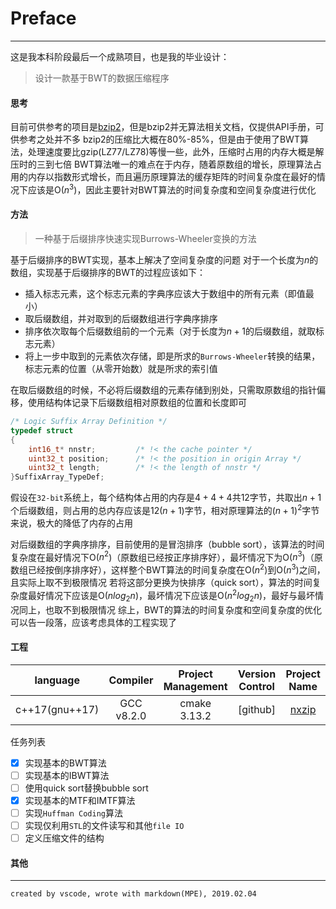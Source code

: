 # Preface
---
这是我本科阶段最后一个成熟项目，也是我的毕业设计：
> 设计一款基于BWT的数据压缩程序

#### 思考
目前可供参考的项目是[bzip2](http://www.bzip.org/)，但是bzip2并无算法相关文档，仅提供API手册，可供参考之处并不多
bzip2的压缩比大概在80%-85%，但是由于使用了BWT算法，处理速度要比gzip(LZ77/LZ78)等慢一些，此外，压缩时占用的内存大概是解压时的三到七倍
BWT算法唯一的难点在于内存，随着原数组的增长，原理算法占用的内存以指数形式增长，而且遍历原理算法的缓存矩阵的时间复杂度在最好的情况下应该是O($n^3$)，因此主要针对BWT算法的时间复杂度和空间复杂度进行优化
#### 方法
> 一种基于后缀排序快速实现Burrows-Wheeler变换的方法   

基于后缀排序的BWT实现，基本上解决了空间复杂度的问题
对于一个长度为$n$的数组，实现基于后缀排序的BWT的过程应该如下：
+ 插入标志元素，这个标志元素的字典序应该大于数组中的所有元素（即值最小） 
+ 取后缀数组，并对取到的后缀数组进行字典序排序
+ 排序依次取每个后缀数组前的一个元素（对于长度为$n+1$的后缀数组，就取标志元素）
+ 将上一步中取到的元素依次存储，即是所求的`Burrows-Wheeler`转换的结果，标志元素的位置（从零开始数）就是所求的索引值  

在取后缀数组的时候，不必将后缀数组的元素存储到别处，只需取原数组的指针偏移，使用结构体记录下后缀数组相对原数组的位置和长度即可
```c++
/* Logic Suffix Array Definition */
typedef struct 
{
	int16_t* nnstr;			/* !< the cache pointer */
	uint32_t position;		/* !< the position in origin Array */
	uint32_t length;		/* !< the length of nnstr */
}SuffixArray_TypeDef;
```
假设在`32-bit`系统上，每个结构体占用的内存是$4+4+4$共$12$字节，共取出$n+1$个后缀数组，则占用的总内存应该是$12(n+1)$字节，相对原理算法的$(n+1)^2$字节来说，极大的降低了内存的占用

对后缀数组的字典序排序，目前使用的是冒泡排序（bubble sort），该算法的时间复杂度在最好情况下O($n^2$)（原数组已经按正序排序好），最坏情况下为O($n^3$)（原数组已经按倒序排序好），这样整个BWT算法的时间复杂度在O($n^2$)到O($n^3$)之间，且实际上取不到极限情况
若将这部分更换为快排序（quick sort），算法的时间复杂度最好情况下应该是O($nlog_2n$)，最坏情况下应该是O($n^2log_2n$)，最好与最坏情况同上，也取不到极限情况
综上，BWT的算法的时间复杂度和空间复杂度的优化可以告一段落，应该考虑具体的工程实现了

#### 工程
| language | Compiler | Project Management | Version Control | Project Name | 
| :-: | :-: | :-: | :-: | :-: |
| c++17(gnu++17) | GCC v8.2.0 | cmake 3.13.2 | [github] | [nxzip](https://github.com/stark-zhang/nxzip) |

任务列表
- [x] 实现基本的BWT算法
- [ ] 实现基本的IBWT算法
- [ ] 使用quick sort替换bubble sort
- [x] 实现基本的MTF和IMTF算法
- [ ] 实现`Huffman Coding`算法
- [ ] 实现仅利用`STL`的文件读写和其他`file IO`
- [ ] 定义压缩文件的结构

#### 其他

---
`created by vscode, wrote with markdown(MPE), 2019.02.04`